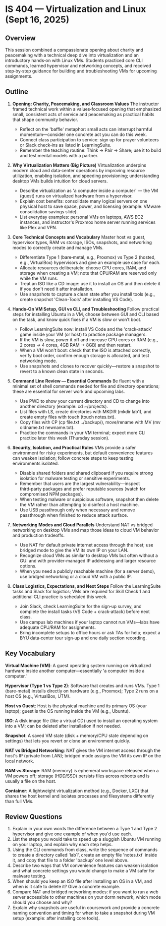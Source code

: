 # IS 404 — Virtualization and Linux (Sept 16, 2025)

## Overview

This session combined a compassionate opening about charity and peacemaking with a technical deep dive into virtualization and an introductory hands‑on with Linux VMs. Students practiced core CLI commands, learned hypervisor and networking concepts, and received step‑by‑step guidance for building and troubleshooting VMs for upcoming assignments.

## Outline

1. **Opening: Charity, Peacemaking, and Classroom Values**
   The instructor framed technical work within a values‑focused opening that emphasized small, consistent acts of service and peacemaking as practical habits that shape community behavior.
   - Reflect on the 'baffle' metaphor: small acts can interrupt harmful momentum—consider one concrete act you can do this week.
   - Connect class participation to service: sign up for prayer volunteers or Slack check‑ins as listed in LearningSuite.
   - Remember the teaching routine: Think → Pair → Share; use it to build and test mental models with a partner.

2. **Why Virtualization Matters (Big Picture)**
   Virtualization underpins modern cloud and data‑center operations by improving resource utilization, enabling isolation, and speeding provisioning; understanding desktop VMs builds intuition for cloud servers.
   - Describe virtualization as 'a computer inside a computer' — the VM (guest) runs on virtualized hardware from a hypervisor.
   - Explain cost benefits: consolidate many logical servers on one physical host to save space, power, and licensing (example: VMware consolidation savings slide).
   - List everyday examples: personal VMs on laptops, AWS EC2 instances, and instructor's Proxmox home server running services like Plex and VPN.

3. **Core Technical Concepts and Vocabulary**
   Master host vs guest, hypervisor types, RAM vs storage, ISOs, snapshots, and networking modes to correctly create and manage VMs.
   - Differentiate Type 1 (bare‑metal, e.g., Proxmox) vs Type 2 (hosted, e.g., VirtualBox) hypervisors and give an example use case for each.
   - Allocate resources deliberately: choose CPU cores, RAM, and storage when creating a VM; note that CPU/RAM are reserved only while the VM runs.
   - Treat an ISO like a CD image: use it to install an OS and then delete it if you don't need it after installation.
   - Use snapshots to capture a clean state after you install tools (e.g., create snapshot 'Clean-Tools' after installing VS Code).

4. **Hands‑On VM Setup, GUI vs CLI, and Troubleshooting**
   Follow practical steps for installing Ubuntu in a VM, choose between GUI and CLI based on the task, and know quick fixes if a VM is slow or won’t boot.
   - Follow LearningSuite now: install VS Code and the 'crack-attack' game inside your VM (or host) to practice package managers.
   - If the VM is slow, power it off and increase CPU cores or RAM (e.g., 2 cores → 4 cores, 4GB RAM → 8GB) and then restart.
   - When a VM won't boot: check that the ISO is attached correctly, verify boot order, confirm enough storage is allocated, and test networking mode.
   - Use snapshots and clones to recover quickly—restore a snapshot to revert to a known clean state in seconds.

5. **Command Line Review — Essential Commands**
   Be fluent with a minimal set of shell commands needed for file and directory operations; these are essential for server work and upcoming labs.
   - Use PWD to show your current directory and CD to change into another directory (example: cd ~/projects).
   - List files with LS, create directories with MKDIR (mkdir lab1), and create empty files with touch (touch notes.txt).
   - Copy files with CP (cp file.txt ../backup/), move/rename with MV (mv oldname.txt newname.txt).
   - Practice the commands in your VM terminal; expect more CLI practice later this week (Thursday session).

6. **Security, Isolation, and Practical Rules**
   VMs provide a safer environment for risky experiments, but default convenience features can weaken isolation; follow concrete steps to keep testing environments isolated.
   - Disable shared folders and shared clipboard if you require strong isolation for malware testing or sensitive experiments.
   - Remember that users are the largest vulnerability—inspect third‑party packages and prefer reputable sources (watch for compromised NPM packages).
   - When testing malware or suspicious software, snapshot then delete the VM rather than attempting to disinfect a host machine.
   - Use USB passthrough only when necessary and remove passthrough when finished to reduce attack surface.

7. **Networking Modes and Cloud Parallels**
   Understand NAT vs bridged networking on desktop VMs and map those ideas to cloud VM behavior and production tradeoffs.
   - Use NAT for default private internet access through the host; use bridged mode to give the VM its own IP on your LAN.
   - Recognize cloud VMs as similar to desktop VMs but often without a GUI and with provider-managed IP addressing and larger resource options.
   - When you need a publicly reachable machine (for a server demo), use bridged networking or a cloud VM with a public IP.

8. **Class Logistics, Expectations, and Next Steps**
   Follow the LearningSuite tasks and Slack for logistics; VMs are required for Skill Check 1 and additional CLI practice is scheduled this week.
   - Join Slack, check LearningSuite for the sign‑up survey, and complete the install tasks (VS Code + crack‑attack) before next class.
   - Use campus lab machines if your laptop cannot run VMs—labs have adequate CPU/RAM for assignments.
   - Bring incomplete setups to office hours or ask TAs for help; expect a BYU data‑center tour sign‑up and one daily section recording.


## Key Vocabulary

**Virtual Machine (VM)**: A guest operating system running on virtualized hardware inside another computer—essentially 'a computer inside a computer.'

**Hypervisor (Type 1 vs Type 2)**: Software that creates and runs VMs. Type 1 (bare‑metal) installs directly on hardware (e.g., Proxmox); Type 2 runs on a host OS (e.g., VirtualBox, UTM).

**Host vs Guest**: Host is the physical machine and its primary OS (your laptop); guest is the OS running inside the VM (e.g., Ubuntu).

**ISO**: A disk image file (like a virtual CD) used to install an operating system into a VM; can be deleted after installation if not needed.

**Snapshot**: A saved VM state (disk + memory/CPU state depending on settings) that lets you revert or clone an environment quickly.

**NAT vs Bridged Networking**: NAT gives the VM internet access through the host's IP (private from LAN); bridged mode assigns the VM its own IP on the local network.

**RAM vs Storage**: RAM (memory) is ephemeral workspace released when a VM powers off; storage (HDD/SSD) persists files across reboots and is usually a file on the host.

**Container**: A lightweight virtualization method (e.g., Docker, LXC) that shares the host kernel and isolates processes and filesystems differently than full VMs.

## Review Questions

1. Explain in your own words the difference between a Type 1 and Type 2 hypervisor and give one example of when you'd use each.
2. List the steps you would take to speed up a sluggish Ubuntu VM running on your laptop, and explain why each step helps.
3. Using the CLI commands from class, write the sequence of commands to create a directory called 'lab1', create an empty file 'notes.txt' inside it, and copy that file to a folder 'backup' one level above.
4. Describe two ways that VM convenience features can weaken isolation and what concrete settings you would change to make a VM safer for malware testing.
5. When should you keep an ISO file after installing an OS in a VM, and when is it safe to delete it? Give a concrete example.
6. Compare NAT and bridged networking modes: if you want to run a web server accessible to other machines on your dorm network, which mode should you choose and why?
7. Explain why snapshots are useful in coursework and provide a concrete naming convention and timing for when to take a snapshot during VM setup (example: after installing core tools).

